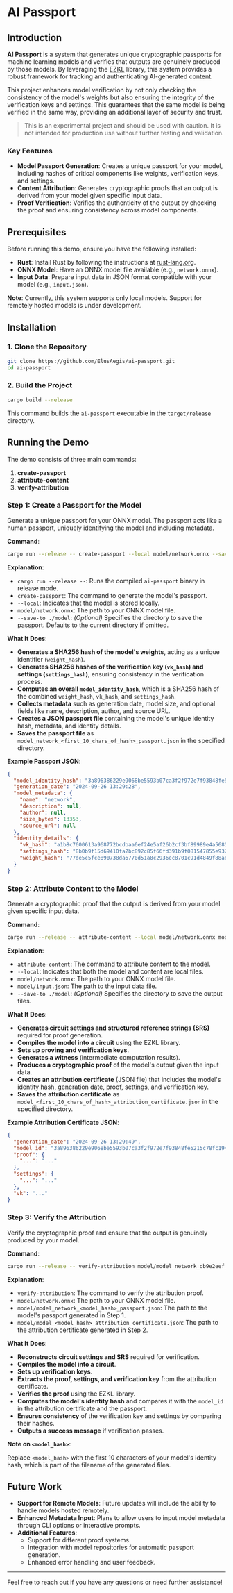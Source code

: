 # AI Passport

## Introduction

**AI Passport** is a system that generates unique cryptographic passports for machine learning models and verifies that
outputs are genuinely produced by those models. By leveraging the [EZKL](https://docs.ezkl.xyz/getting_started/)
library, this system provides a robust framework for tracking and authenticating AI-generated content.

This project enhances model verification by not only checking the consistency of the model's weights but also ensuring
the integrity of the verification keys and settings. This guarantees that the same model is being verified in the same
way, providing an additional layer of security and trust.

> This is an experimental project and should be used with caution. It is not intended for production use without further
> testing and validation.

### Key Features

- **Model Passport Generation**: Creates a unique passport for your model, including hashes of critical components like
  weights, verification keys, and settings.
- **Content Attribution**: Generates cryptographic proofs that an output is derived from your model given specific input
  data.
- **Proof Verification**: Verifies the authenticity of the output by checking the proof and ensuring consistency across
  model components.

## Prerequisites

Before running this demo, ensure you have the following installed:

- **Rust**: Install Rust by following the instructions at [rust-lang.org](https://www.rust-lang.org/tools/install).
- **ONNX Model**: Have an ONNX model file available (e.g., `network.onnx`).
- **Input Data**: Prepare input data in JSON format compatible with your model (e.g., `input.json`).

**Note**: Currently, this system supports only local models. Support for remotely hosted models is under development.

## Installation

### 1. Clone the Repository

```bash
git clone https://github.com/ElusAegis/ai-passport.git
cd ai-passport
```

### 2. Build the Project

```bash
cargo build --release
```

This command builds the `ai-passport` executable in the `target/release` directory.

## Running the Demo

The demo consists of three main commands:

1. **create-passport**
2. **attribute-content**
3. **verify-attribution**

### Step 1: Create a Passport for the Model

Generate a unique passport for your ONNX model. The passport acts like a human passport, uniquely identifying the model
and including metadata.

**Command**:

```bash
cargo run --release -- create-passport --local model/network.onnx --save-to ./model
```

**Explanation**:

- `cargo run --release --`: Runs the compiled `ai-passport` binary in release mode.
- `create-passport`: The command to generate the model's passport.
- `--local`: Indicates that the model is stored locally.
- `model/network.onnx`: The path to your ONNX model file.
- `--save-to ./model`: *(Optional)* Specifies the directory to save the passport. Defaults to the current directory if
  omitted.

**What It Does**:

- **Generates a SHA256 hash of the model's weights**, acting as a unique identifier (`weight_hash`).
- **Generates SHA256 hashes of the verification key (`vk_hash`) and settings (`settings_hash`)**, ensuring consistency
  in the verification process.
- **Computes an overall `model_identity_hash`**, which is a SHA256 hash of the combined `weight_hash`, `vk_hash`, and
  `settings_hash`.
- **Collects metadata** such as generation date, model size, and optional fields like name, description, author, and
  source URL.
- **Creates a JSON passport file** containing the model's unique identity hash, metadata, and identity details.
- **Saves the passport file** as `model_network_<first_10_chars_of_hash>_passport.json` in the specified directory.

**Example Passport JSON**:

```json
{
  "model_identity_hash": "3a896386229e9068be5593b07ca3f2f972e7f93848fe5215c78fc19404cc6a64",
  "generation_date": "2024-09-26 13:29:28",
  "model_metadata": {
    "name": "network",
    "description": null,
    "author": null,
    "size_bytes": 13353,
    "source_url": null
  },
  "identity_details": {
    "vk_hash": "a1b8c7600613a968772bcdbaa6ef24e5af26b2cf3bf89989e4a5685116474b5d",
    "settings_hash": "8b0b9f15d69410fa2bc892c85f66fd391b9f081547855e93228e4066c92ec775",
    "weight_hash": "77de5c5fce890738da6770d51a8c2936ec8701c91d4849f88a8f71265f6fa664"
  }
}
```

### Step 2: Attribute Content to the Model

Generate a cryptographic proof that the output is derived from your model given specific input data.

**Command**:

```bash
cargo run --release -- attribute-content --local model/network.onnx model/input.json --save-to ./model
```

**Explanation**:

- `attribute-content`: The command to attribute content to the model.
- `--local`: Indicates that both the model and content are local files.
- `model/network.onnx`: The path to your ONNX model file.
- `model/input.json`: The path to the input data file.
- `--save-to ./model`: *(Optional)* Specifies the directory to save the output files.

**What It Does**:

- **Generates circuit settings and structured reference strings (SRS)** required for proof generation.
- **Compiles the model into a circuit** using the EZKL library.
- **Sets up proving and verification keys**.
- **Generates a witness** (intermediate computation results).
- **Produces a cryptographic proof** of the model's output given the input data.
- **Creates an attribution certificate** (JSON file) that includes the model's identity hash, generation date, proof,
  settings, and verification key.
- **Saves the attribution certificate** as `model_<first_10_chars_of_hash>_attribution_certificate.json` in the
  specified directory.

**Example Attribution Certificate JSON**:

```json
{
  "generation_date": "2024-09-26 13:29:49",
  "model_id": "3a896386229e9068be5593b07ca3f2f972e7f93848fe5215c78fc19404cc6a64",
  "proof": {
    "...": "..."
  },
  "settings": {
    "...": "..."
  },
  "vk": "..."
}
```

### Step 3: Verify the Attribution

Verify the cryptographic proof and ensure that the output is genuinely produced by your model.

**Command**:

```bash
cargo run --release -- verify-attribution model/model_network_db9e2eef_passport.json model/model_db9e2eef_attribution_certificate.json
```

**Explanation**:

- `verify-attribution`: The command to verify the attribution proof.
- `model/network.onnx`: The path to your ONNX model file.
- `model/model_network_<model_hash>_passport.json`: The path to the model's passport generated in Step 1.
- `model/model_<model_hash>_attribution_certificate.json`: The path to the attribution certificate generated in Step 2.

**What It Does**:

- **Reconstructs circuit settings and SRS** required for verification.
- **Compiles the model into a circuit**.
- **Sets up verification keys**.
- **Extracts the proof, settings, and verification key** from the attribution certificate.
- **Verifies the proof** using the EZKL library.
- **Computes the model's identity hash** and compares it with the `model_id` in the attribution certificate and the
  passport.
- **Ensures consistency** of the verification key and settings by comparing their hashes.
- **Outputs a success message** if verification passes.

**Note on `<model_hash>`**:

Replace `<model_hash>` with the first 10 characters of your model's identity hash, which is part of the filename of the
generated files.

## Future Work

- **Support for Remote Models**: Future updates will include the ability to handle models hosted remotely.
- **Enhanced Metadata Input**: Plans to allow users to input model metadata through CLI options or interactive prompts.
- **Additional Features**:
    - Support for different proof systems.
    - Integration with model repositories for automatic passport generation.
    - Enhanced error handling and user feedback.

---

Feel free to reach out if you have any questions or need further assistance!
